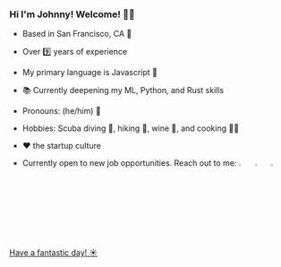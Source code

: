 ### Hi I'm Johnny! Welcome! 👋🎇

- Based in San Francisco, CA 🌉
- Over 9️⃣ years of experience
- My primary language is Javascript 🚀
- 📚 Currently deepening my ML, Python, and Rust skills
- Pronouns: (he/him) 👨
- Hobbies: Scuba diving 🤿, hiking 🥾, wine 🍷, and cooking 👨‍🍳
- ❤️ the startup culture 

- Currently open to new job opportunities. Reach out to me:
[<img src="https://img.icons8.com/color/48/000000/twitter.png" width="3.5%"/>](https://twitter.com/masterfung)   &nbsp; [<img src="https://img.icons8.com/color/48/000000/linkedin.png" width="3.5%"/>](https://www.linkedin.com/in/tsunghung/)  &nbsp; <a href="mailto:tmhung@uchicago.edu"> <img src="https://img.icons8.com/fluent/48/000000/gmail.png" width="3.5%"/>
  
Have a fantastic day! ☀️

